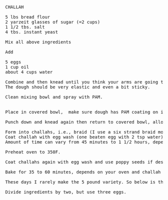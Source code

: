 <pre>
CHALLAH

5 lbs bread flour
2 yarzeit glasses of sugar (=2 cups)
1 1/2 tbs. salt
4 tbs. instant yeast

Mix all above ingredients

Add

5 eggs
1 cup oil
about 4 cups water

Combine and then knead until you think your arms are going to fall off and then knead some more. 
The dough should be very elastic and even a bit sticky.

Clean mixing bowl and spray with PAM.


Place in covered bowl,  make sure dough has PAM coating on it.and allow to rise about 1 1/2 to 2 hours

Punch down and knead again then return to covered bowl, allow to rise as in the step above.

Form into challahs, i.e., braid (I use a six strand braid most of the time). Challah are usually baked free form, i.e., not in a pan. 
Coat challah with egg wash (one beaten egg with 2 tsp water), Allow challah to proof uncovered. 
Amount of time can vary from 45 minutes to 1 1/2 hours, depends on room temperature.

Preheat oven to 350F.

Coat challahs again with egg wash and use poppy seeds if desired.

Bake for 35 to 60 minutes, depends on your oven and challah size.

These days I rarely make the 5 pound variety. So below is the change for using 2 1/2 pound of flour.

Divide ingredients by two, but use three eggs.
</pre>
